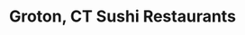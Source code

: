 ---
layout: city
title: Groton, CT Sushi Restaurants
permalink: /connecticut/groton/
stateAbbr: CT
stateName: Connecticut
cityName: Groton
---